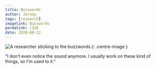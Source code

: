 ```yaml
---
title: Buzzwords
author: Jeremy
tags: [research]
imagelink: Buzzwords
permalink: /316
date: 2020-08-12
---
```


![A researcher sticking to the buzzwords.](https://res.cloudinary.com/dh3hm8pb7/image/upload/c_scale,q_auto:best/v1535842782/Handwaving/Published/Buzzwords.png){: .centre-image }

"I don't even notice the sound anymore. I usually work on these kind of things, so I'm used to it."
